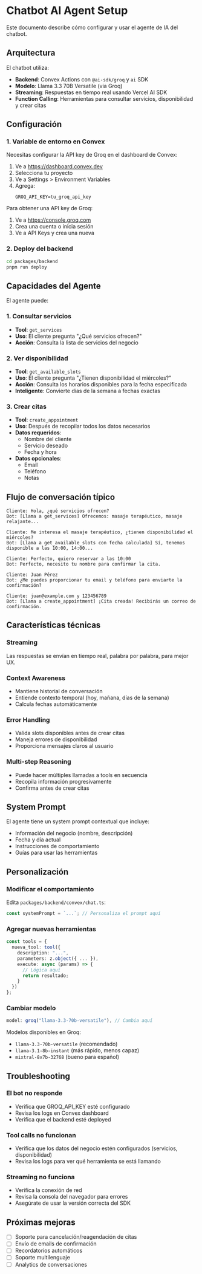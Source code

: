 # Chatbot AI Agent Setup

Este documento describe cómo configurar y usar el agente de IA del chatbot.

## Arquitectura

El chatbot utiliza:

- **Backend**: Convex Actions con `@ai-sdk/groq` y `ai` SDK
- **Modelo**: Llama 3.3 70B Versatile (via Groq)
- **Streaming**: Respuestas en tiempo real usando Vercel AI SDK
- **Function Calling**: Herramientas para consultar servicios, disponibilidad y crear citas

## Configuración

### 1. Variable de entorno en Convex

Necesitas configurar la API key de Groq en el dashboard de Convex:

1. Ve a https://dashboard.convex.dev
2. Selecciona tu proyecto
3. Ve a Settings > Environment Variables
4. Agrega:
   ```
   GROQ_API_KEY=tu_groq_api_key
   ```

Para obtener una API key de Groq:

1. Ve a https://console.groq.com
2. Crea una cuenta o inicia sesión
3. Ve a API Keys y crea una nueva

### 2. Deploy del backend

```bash
cd packages/backend
pnpm run deploy
```

## Capacidades del Agente

El agente puede:

### 1. Consultar servicios

- **Tool**: `get_services`
- **Uso**: El cliente pregunta "¿Qué servicios ofrecen?"
- **Acción**: Consulta la lista de servicios del negocio

### 2. Ver disponibilidad

- **Tool**: `get_available_slots`
- **Uso**: El cliente pregunta "¿Tienen disponibilidad el miércoles?"
- **Acción**: Consulta los horarios disponibles para la fecha especificada
- **Inteligente**: Convierte días de la semana a fechas exactas

### 3. Crear citas

- **Tool**: `create_appointment`
- **Uso**: Después de recopilar todos los datos necesarios
- **Datos requeridos**:
  - Nombre del cliente
  - Servicio deseado
  - Fecha y hora
- **Datos opcionales**:
  - Email
  - Teléfono
  - Notas

## Flujo de conversación típico

```
Cliente: Hola, ¿qué servicios ofrecen?
Bot: [Llama a get_services] Ofrecemos: masaje terapéutico, masaje relajante...

Cliente: Me interesa el masaje terapéutico, ¿tienen disponibilidad el miércoles?
Bot: [Llama a get_available_slots con fecha calculada] Sí, tenemos disponible a las 10:00, 14:00...

Cliente: Perfecto, quiero reservar a las 10:00
Bot: Perfecto, necesito tu nombre para confirmar la cita.

Cliente: Juan Pérez
Bot: ¿Me puedes proporcionar tu email y teléfono para enviarte la confirmación?

Cliente: juan@example.com y 123456789
Bot: [Llama a create_appointment] ¡Cita creada! Recibirás un correo de confirmación.
```

## Características técnicas

### Streaming

Las respuestas se envían en tiempo real, palabra por palabra, para mejor UX.

### Context Awareness

- Mantiene historial de conversación
- Entiende contexto temporal (hoy, mañana, días de la semana)
- Calcula fechas automáticamente

### Error Handling

- Valida slots disponibles antes de crear citas
- Maneja errores de disponibilidad
- Proporciona mensajes claros al usuario

### Multi-step Reasoning

- Puede hacer múltiples llamadas a tools en secuencia
- Recopila información progresivamente
- Confirma antes de crear citas

## System Prompt

El agente tiene un system prompt contextual que incluye:

- Información del negocio (nombre, descripción)
- Fecha y día actual
- Instrucciones de comportamiento
- Guías para usar las herramientas

## Personalización

### Modificar el comportamiento

Edita `packages/backend/convex/chat.ts`:

```typescript
const systemPrompt = `...`; // Personaliza el prompt aquí
```

### Agregar nuevas herramientas

```typescript
const tools = {
  nueva_tool: tool({
    description: "...",
    parameters: z.object({ ... }),
    execute: async (params) => {
      // Lógica aquí
      return resultado;
    }
  })
};
```

### Cambiar modelo

```typescript
model: groq("llama-3.3-70b-versatile"), // Cambia aquí
```

Modelos disponibles en Groq:

- `llama-3.3-70b-versatile` (recomendado)
- `llama-3.1-8b-instant` (más rápido, menos capaz)
- `mixtral-8x7b-32768` (bueno para español)

## Troubleshooting

### El bot no responde

- Verifica que GROQ_API_KEY esté configurado
- Revisa los logs en Convex dashboard
- Verifica que el backend esté deployed

### Tool calls no funcionan

- Verifica que los datos del negocio estén configurados (servicios, disponibilidad)
- Revisa los logs para ver qué herramienta se está llamando

### Streaming no funciona

- Verifica la conexión de red
- Revisa la consola del navegador para errores
- Asegúrate de usar la versión correcta del SDK

## Próximas mejoras

- [ ] Soporte para cancelación/reagendación de citas
- [ ] Envío de emails de confirmación
- [ ] Recordatorios automáticos
- [ ] Soporte multilenguaje
- [ ] Analytics de conversaciones
